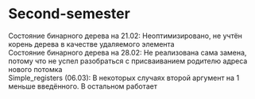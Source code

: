 # Second-semester
Состояние бинарного дерева на 21.02: Неоптимизировано, не учтён корень дерева в качестве удаляемого элемента  
Состояние бинарного дерева на 28.02: Не реализована сама замена, потому что не успел разобраться с присваиванием родителю адреса нового потомка  
Simple_registers (06.03): В некоторых случаях второй аргумент на 1 меньше введённого. В остальном работает  
